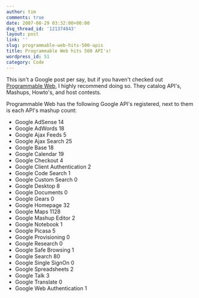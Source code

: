 ```yaml
---
author: tim
comments: true
date: 2007-08-29 03:32:00+00:00
dsq_thread_id: '121374843'
layout: post
link: ''
slug: programmable-web-hits-500-apis
title: Programmable Web hits 500 API's!
wordpress_id: 51
category: Code
---
```


This isn't a Google post per say, but if you haven't checked out [Programmable
Web](http://programmableweb.com), I highly recommend doing so. They catalog
API's, Mashups, Howto's, and host contests.  
  
Programmable Web has the following Google API's registered, next to them is
each API's mashup count:  
  
* Google AdSense 14  
* Google AdWords 18  
* Google Ajax Feeds 5  
* Google Ajax Search 25  
* Google Base 18  
* Google Calendar 19  
* Google Checkout 4  
* Google Client Authentication 2  
* Google Code Search 1  
* Google Custom Search 0  
* Google Desktop 8  
* Google Documents 0  
* Google Gears 0  
* Google Homepage 32  
* Google Maps 1128  
* Google Mashup Editor 2  
* Google Notebook 1  
* Google Picasa 5  
* Google Provisioning 0  
* Google Research 0  
* Google Safe Browsing 1  
* Google Search 80  
* Google Single SignOn 0  
* Google Spreadsheets 2  
* Google Talk 3  
* Google Translate 0  
* Google Web Authentication 1  

